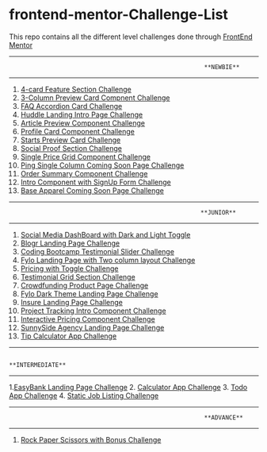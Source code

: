 # frontend-mentor-Challenge-List
This repo contains all the different level challenges done through [FrontEnd Mentor](https://www.frontendmentor.io/challenges)

************************************************************************************************************
                                                           **NEWBIE**
************************************************************************************************************

1. [4-card Feature Section Challenge](https://github.com/AmanpreetSingh1995/newbie-4-card-feature-section)
2. [3-Column Preview Card Compnent Challenge](https://github.com/AmanpreetSingh1995/newbie-3-col-preview-card-component)
3. [FAQ Accordion Card Challenge](https://github.com/AmanpreetSingh1995/newbie-faq-accordion-card)
4. [Huddle Landing Intro Page Challenge](https://github.com/AmanpreetSingh1995/newbie-huddle-landing-intro-page)
5. [Article Preview Component Challenge](https://github.com/AmanpreetSingh1995/newbie-article-preview-component)
6. [Profile Card Component Challenge](https://github.com/AmanpreetSingh1995/newbie-profile-card-component)
7. [Starts Preview Card Challenge](https://github.com/AmanpreetSingh1995/newbie-stats-preview-card)
8. [Social Proof Section Challenge](https://github.com/AmanpreetSingh1995/newbie-social-proof-section)
9. [Single Price Grid Component Challenge](https://github.com/AmanpreetSingh1995/newbie-single-price-grid-component)
10. [Ping Single Column Coming Soon Page Challenge](https://github.com/AmanpreetSingh1995/newbie-ping-single-column-coming-soon-page)
11. [Order Summary Component Challenge](https://github.com/AmanpreetSingh1995/newbie-order-summary-component)
12. [Intro Component with SignUp Form Challenge](https://github.com/AmanpreetSingh1995/newbie-intro-component-with-sign-up-form)
13. [Base Apparel Coming Soon Page Challenge](https://github.com/AmanpreetSingh1995/newbie-Base-Apparel-coming-soon-page)

************************************************************************************************************
                                                          **JUNIOR**
************************************************************************************************************

1. [Social Media DashBoard with Dark and Light Toggle](https://github.com/AmanpreetSingh1995/FEM_Social_Dashboard_Dk-Lt_Toggle)
2. [Blogr Landing Page Challenge](https://github.com/AmanpreetSingh1995/junior-blogr-landing-page)
3. [Coding Bootcamp Testimonial Slider Challenge](https://github.com/AmanpreetSingh1995/junior-coding-bootcamp-testimonial-slider)
4. [Fylo Landing Page with Two column layout Challenge](https://github.com/AmanpreetSingh1995/junior-fylo-landing-page-with-two-column-layout)
5. [Pricing with Toggle Challenge](https://github.com/AmanpreetSingh1995/junior-pricing-with-toggle)
6. [Testimonial Grid Section Challenge](https://github.com/AmanpreetSingh1995/junior-testimonials-grid-section)
7. [Crowdfunding Product Page Challenge](https://github.com/AmanpreetSingh1995/junior-crowdfunding-product-page)
8. [Fylo Dark Theme Landing Page Challenge](https://github.com/AmanpreetSingh1995/junior-fylo-dark-theme-landing-page)
9. [Insure Landing Page Challenge](https://github.com/AmanpreetSingh1995/junior-insure-landing-page)
10. [Project Tracking Intro Component Challenge](https://github.com/AmanpreetSingh1995/junior-project-tracking-intro-component)
11. [Interactive Pricing Component Challenge](https://github.com/AmanpreetSingh1995/junior-interactive-pricing-component)
12. [SunnySide Agency Landing Page Challenge](https://github.com/AmanpreetSingh1995/FeM_SunnySide_Agency_Landing_Page)
13. [Tip Calculator App Challenge](https://github.com/AmanpreetSingh1995/FEM_tip-calculator-app)

************************************************************************************************************
                                                           **INTERMEDIATE**
************************************************************************************************************

1.[EasyBank Landing Page Challenge](https://github.com/AmanpreetSingh1995/FeM-EasyBank-Landing_Page)
2. [Calculator App Challenge](https://github.com/AmanpreetSingh1995/FEM_calculator-app)
3. [Todo App Challenge](https://github.com/AmanpreetSingh1995/FEM_todo-app)
4. [Static Job Listing Challenge](https://github.com/AmanpreetSingh1995/FEM_static_jobs_listing)

************************************************************************************************************
                                                           **ADVANCE**
************************************************************************************************************

1. [Rock Paper Scissors with Bonus Challenge](https://github.com/AmanpreetSingh1995/FEM_rock-paper-scissors)
